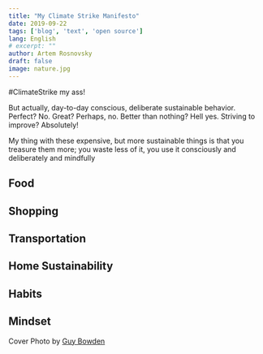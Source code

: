 ```yaml
---
title: "My Climate Strike Manifesto"
date: 2019-09-22
tags: ['blog', 'text', 'open source']
lang: English
# excerpt: ""
author: Artem Rosnovsky
draft: false
image: nature.jpg
---
```


#ClimateStrike my ass!

But actually, day-to-day conscious, deliberate sustainable behavior. Perfect? No. Great? Perhaps, no. Better than nothing? Hell yes. Striving to improve? Absolutely!

My thing with these expensive, but more sustainable things is that you treasure them more; you waste less of it, you use it consciously and deliberately and mindfully

## Food

## Shopping

## Transportation

## Home Sustainability

## Habits

## Mindset

Cover Photo by <a href="https://unsplash.com/@guybowden?utm_medium=referral&amp;utm_campaign=photographer-credit&amp;utm_content=creditBadge" target="_blank" rel="noopener noreferrer" title="Download free do whatever you want high-resolution photos from Guy Bowden">Guy Bowden</a>
